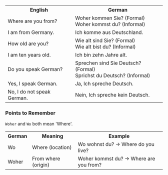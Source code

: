 <table>
  <tr>
    <th>English</th>
    <th>German</th>
  </tr>
  <tr>
    <td>Where are you from?</td>
    <td>Woher kommen Sie? (Formal)<br> Woher kommst du? (Informal)</td>
  </tr>
  <tr>
    <td>I am from Germany.</td>
    <td>Ich komme aus Deutschland.</td>
  </tr>
  <tr>
    <td>How old are you?</td>
    <td>Wie alt sind Sie? (Formal)<br> Wie alt bist du? (Informal)</td>
  </tr>
  <tr>
    <td>I am ten years old.</td>
    <td>Ich bin zehn Jahre alt.</td>
  </tr>
  <tr>
    <td>Do you speak German?</td>
    <td>Sprechen sind Sie Deutsch? (Formal)<br> Sprichst du Deutsch? (Informal)</td>
  </tr>
  <tr>
    <td>Yes, I speak German.</td>
    <td>Ja, Ich spreche Deutsch.</td>
  </tr>
  <tr>
    <td>No, I do not speak German.</td>
    <td>Nein, Ich spreche kein Deutsch.</td>
  </tr>
</table>

### Points to Remember
`Woher` and `Wo` both mean 'Where'.
<table>
  <tr>
    <th>German</th>
    <th>Meaning</th>
    <th>Example</th>
  </tr>
  <tr>
    <td>Wo</td>
    <td>Where (location)</td>
    <td>Wo wohnst du? → Where do you live?</td>
  </tr>
  <tr>
    <td>Woher</td>
    <td>From where (origin)</td>
    <td>Woher kommst du? → Where are you from?</td>
  </tr>
</table>
